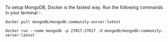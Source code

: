 To setup MongoDB, Docker is the fastest way. Run the following commands in your terminal - 
```
docker pull mongodb/mongodb-community-server:latest

docker run --name mongodb -p 27017:27017 -d mongodb/mongodb-community-server:latest
```